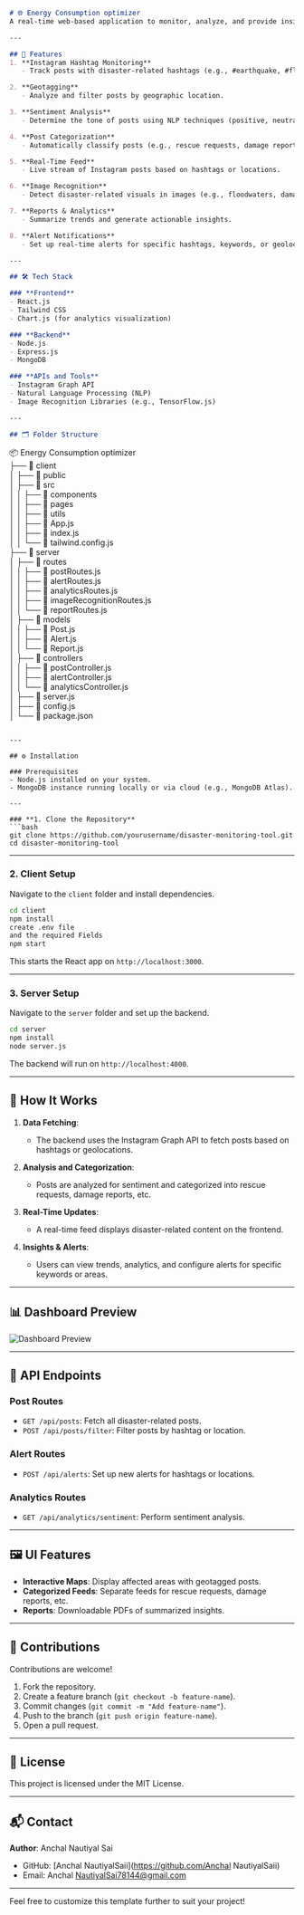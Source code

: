 
```markdown
# 🌐 Energy Consumption optimizer  
A real-time web-based application to monitor, analyze, and provide insights into disaster-related content from Instagram. This tool uses cutting-edge technologies to enhance situational awareness and assist Energy Consumption Optimizer teams.

---

## 🚀 Features  
1. **Instagram Hashtag Monitoring**  
   - Track posts with disaster-related hashtags (e.g., #earthquake, #flood).  

2. **Geotagging**  
   - Analyze and filter posts by geographic location.  

3. **Sentiment Analysis**  
   - Determine the tone of posts using NLP techniques (positive, neutral, negative).  

4. **Post Categorization**  
   - Automatically classify posts (e.g., rescue requests, damage reports).  

5. **Real-Time Feed**  
   - Live stream of Instagram posts based on hashtags or locations.  

6. **Image Recognition**  
   - Detect disaster-related visuals in images (e.g., floodwaters, damage).  

7. **Reports & Analytics**  
   - Summarize trends and generate actionable insights.  

8. **Alert Notifications**  
   - Set up real-time alerts for specific hashtags, keywords, or geolocations.

---

## 🛠️ Tech Stack  

### **Frontend**  
- React.js  
- Tailwind CSS  
- Chart.js (for analytics visualization)  

### **Backend**  
- Node.js  
- Express.js  
- MongoDB  

### **APIs and Tools**  
- Instagram Graph API  
- Natural Language Processing (NLP)  
- Image Recognition Libraries (e.g., TensorFlow.js)  

---

## 🗂️ Folder Structure  

```
📦 Energy Consumption optimizer  
├── 📁 client  
│   ├── 📁 public  
│   ├── 📁 src  
│   │   ├── 📁 components  
│   │   ├── 📁 pages  
│   │   ├── 📁 utils  
│   │   ├── 📄 App.js  
│   │   ├── 📄 index.js  
│   │   └── 📄 tailwind.config.js  
├── 📁 server  
│   ├── 📁 routes  
│   │   ├── 📄 postRoutes.js  
│   │   ├── 📄 alertRoutes.js  
│   │   ├── 📄 analyticsRoutes.js  
│   │   ├── 📄 imageRecognitionRoutes.js  
│   │   └── 📄 reportRoutes.js  
│   ├── 📁 models  
│   │   ├── 📄 Post.js  
│   │   ├── 📄 Alert.js  
│   │   └── 📄 Report.js  
│   ├── 📁 controllers  
│   │   ├── 📄 postController.js  
│   │   ├── 📄 alertController.js  
│   │   └── 📄 analyticsController.js  
│   ├── 📄 server.js  
│   ├── 📄 config.js  
│   └── 📄 package.json  
```

---

## ⚙️ Installation  

### Prerequisites  
- Node.js installed on your system.  
- MongoDB instance running locally or via cloud (e.g., MongoDB Atlas).  

---

### **1. Clone the Repository**  
```bash  
git clone https://github.com/yourusername/disaster-monitoring-tool.git  
cd disaster-monitoring-tool  
```

---

### **2. Client Setup**  
Navigate to the `client` folder and install dependencies.  
```bash  
cd client  
npm install
create .env file
and the required Fields
npm start  
```

This starts the React app on `http://localhost:3000`.

---

### **3. Server Setup**  
Navigate to the `server` folder and set up the backend.  
```bash  
cd server  
npm install  
node server.js  
```

The backend will run on `http://localhost:4000`.  

---

## 🌟 How It Works  

1. **Data Fetching**:  
   - The backend uses the Instagram Graph API to fetch posts based on hashtags or geolocations.  

2. **Analysis and Categorization**:  
   - Posts are analyzed for sentiment and categorized into rescue requests, damage reports, etc.  

3. **Real-Time Updates**:  
   - A real-time feed displays disaster-related content on the frontend.  

4. **Insights & Alerts**:  
   - Users can view trends, analytics, and configure alerts for specific keywords or areas.  

---

## 📊 Dashboard Preview  

![Dashboard Preview](https://via.placeholder.com/800x400?text=Insert+Dashboard+Screenshot+Here)  

---

## 📜 API Endpoints  

### **Post Routes**  
- `GET /api/posts`: Fetch all disaster-related posts.  
- `POST /api/posts/filter`: Filter posts by hashtag or location.  

### **Alert Routes**  
- `POST /api/alerts`: Set up new alerts for hashtags or locations.  

### **Analytics Routes**  
- `GET /api/analytics/sentiment`: Perform sentiment analysis.  

---

## 🖼️ UI Features  
- **Interactive Maps**: Display affected areas with geotagged posts.  
- **Categorized Feeds**: Separate feeds for rescue requests, damage reports, etc.  
- **Reports**: Downloadable PDFs of summarized insights.  

---

## 🤝 Contributions  
Contributions are welcome!  
1. Fork the repository.  
2. Create a feature branch (`git checkout -b feature-name`).  
3. Commit changes (`git commit -m "Add feature-name"`).  
4. Push to the branch (`git push origin feature-name`).  
5. Open a pull request.

---

## 🔗 License  
This project is licensed under the MIT License.  

---

## 📬 Contact  
**Author**: Anchal Nautiyal Sai 
- GitHub: [Anchal NautiyalSaii](https://github.com/Anchal NautiyalSaii)  
- Email: Anchal NautiyalSai78144@gmail.com 

---

Feel free to customize this template further to suit your project!

